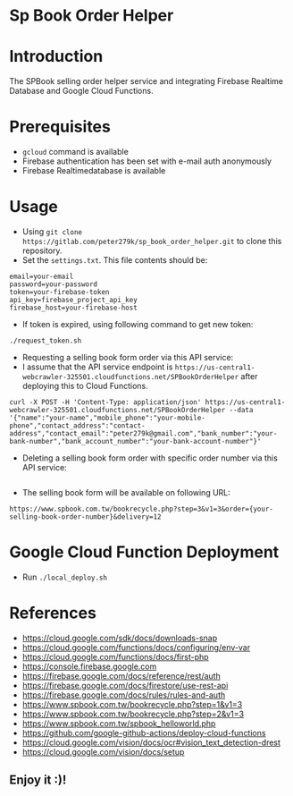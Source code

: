 # Sp Book Order Helper

# Introduction

The SPBook selling order helper service and integrating Firebase Realtime Database and Google Cloud Functions.

# Prerequisites

- `gcloud` command is available
- Firebase authentication has been set with e-mail auth anonymously
- Firebase Realtimedatabase is available

# Usage

- Using `git clone https://gitlab.com/peter279k/sp_book_order_helper.git` to clone this repository.
- Set the `settings.txt`. This file contents should be:

```
email=your-email
password=your-password
token=your-firebase-token
api_key=firebase_project_api_key
firebase_host=your-firebase-host
```

- If token is expired, using following command to get new token:

```
./request_token.sh
```

- Requesting a selling book form order via this API service:
- I assume that the API service endpoint is `https://us-central1-webcrawler-325501.cloudfunctions.net/SPBookOrderHelper` after deploying this to Cloud Functions.

```
curl -X POST -H 'Content-Type: application/json' https://us-central1-webcrawler-325501.cloudfunctions.net/SPBookOrderHelper --data '{"name":"your-name","mobile_phone":"your-mobile-phone","contact_address":"contact-address","contact_email":"peter279k@gmail.com","bank_number":"your-bank-number","bank_account_number":"your-bank-account-number"}'
```

- Deleting a selling book form order with specific order number via this API service:

```

```

- The selling book form will be available on following URL:

```
https://www.spbook.com.tw/bookrecycle.php?step=3&v1=3&order={your-selling-book-order-number}&delivery=12
```

# Google Cloud Function Deployment

- Run `./local_deploy.sh`

# References

- https://cloud.google.com/sdk/docs/downloads-snap
- https://cloud.google.com/functions/docs/configuring/env-var
- https://cloud.google.com/functions/docs/first-php
- https://console.firebase.google.com
- https://firebase.google.com/docs/reference/rest/auth
- https://firebase.google.com/docs/firestore/use-rest-api
- https://firebase.google.com/docs/rules/rules-and-auth
- https://www.spbook.com.tw/bookrecycle.php?step=1&v1=3
- https://www.spbook.com.tw/bookrecycle.php?step=2&v1=3
- https://www.spbook.com.tw/spbook_helloworld.php
- https://github.com/google-github-actions/deploy-cloud-functions
- https://cloud.google.com/vision/docs/ocr#vision_text_detection-drest
- https://cloud.google.com/vision/docs/setup

## Enjoy it :)!
